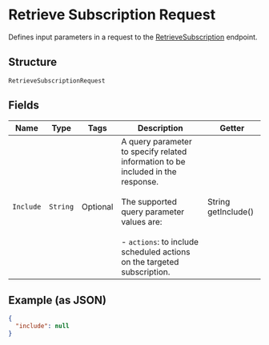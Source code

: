 
# Retrieve Subscription Request

Defines input parameters in a request to the
[RetrieveSubscription](../../doc/api/subscriptions.md#retrieve-subscription) endpoint.

## Structure

`RetrieveSubscriptionRequest`

## Fields

| Name | Type | Tags | Description | Getter |
|  --- | --- | --- | --- | --- |
| `Include` | `String` | Optional | A query parameter to specify related information to be included in the response.<br><br>The supported query parameter values are:<br><br>- `actions`: to include scheduled actions on the targeted subscription. | String getInclude() |

## Example (as JSON)

```json
{
  "include": null
}
```

